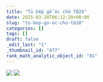```yaml
---
title: "Tủ bếp gỗ óc chó TB28"
date: 2025-03-28T06:12:20+00:00
slug: "tu-bep-go-oc-cho-tb28"
categories: []
tags: []
draft: false
_edit_last: "1"
_thumbnail_id: "477"
rank_math_analytic_object_id: "81"
---
```

![](https://romax.vn/wp-content/uploads/2025/03/tu-bep-go-oc-cho-tb28-1-1280x960.webp) ![](https://romax.vn/wp-content/uploads/2025/03/tu-bep-go-oc-cho-tb28-2-1280x960.webp)